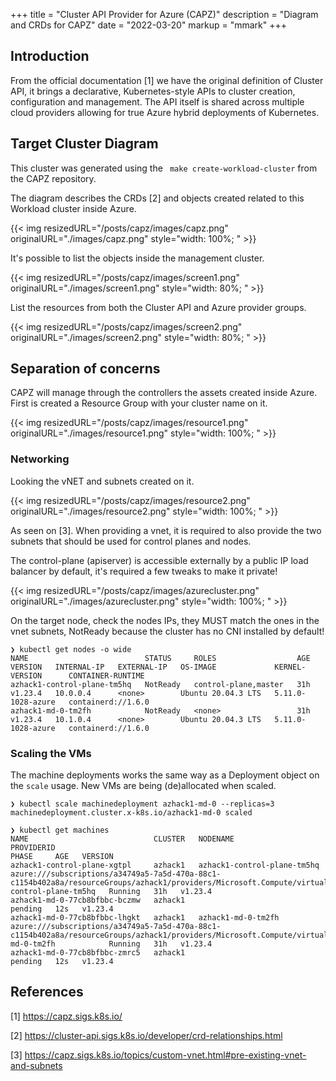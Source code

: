 +++
title = "Cluster API Provider for Azure (CAPZ)"
description = "Diagram and CRDs for CAPZ"
date = "2022-03-20"
markup = "mmark"
+++

## Introduction

From the official documentation [1] we have the original definition of Cluster API, it brings a declarative, 
Kubernetes-style APIs to cluster creation, configuration and management. The API itself is shared across multiple 
cloud providers allowing for true Azure hybrid deployments of Kubernetes.

## Target Cluster Diagram

This cluster was generated using the ` make create-workload-cluster` from the CAPZ repository.

The diagram describes the CRDs [2] and objects created related to this Workload cluster inside Azure.

{{< img resizedURL="/posts/capz/images/capz.png" originalURL="./images/capz.png" style="width: 100%; " >}}

It's possible to list the objects inside the management cluster.

{{< img resizedURL="/posts/capz/images/screen1.png" originalURL="./images/screen1.png" style="width: 80%; " >}}

List the resources from both the Cluster API and Azure provider groups.

{{< img resizedURL="/posts/capz/images/screen2.png" originalURL="./images/screen2.png" style="width: 80%; " >}}

## Separation of concerns

CAPZ will manage through the controllers the assets created inside Azure. First is created a Resource Group with
your cluster name on it.

{{< img resizedURL="/posts/capz/images/resource1.png" originalURL="./images/resource1.png" style="width: 100%; " >}}

### Networking

Looking the vNET and subnets created on it.

{{< img resizedURL="/posts/capz/images/resource2.png" originalURL="./images/resource2.png" style="width: 100%; " >}}

As seen on [3]. When providing a vnet, it is required to also provide the two subnets that should be used for control planes and nodes.

The control-plane (apiserver) is accessible externally by a public IP load balancer by default, it's required a few tweaks to
make it private!

{{< img resizedURL="/posts/capz/images/azurecluster.png" originalURL="./images/azurecluster.png" style="width: 100%; " >}}

On the target node, check the nodes IPs, they MUST match the ones in the vnet subnets, NotReady because the cluster 
has no CNI installed by default!

```shell
❯ kubectl get nodes -o wide
NAME                          STATUS     ROLES                  AGE   VERSION   INTERNAL-IP   EXTERNAL-IP   OS-IMAGE             KERNEL-VERSION      CONTAINER-RUNTIME
azhack1-control-plane-tm5hq   NotReady   control-plane,master   31h   v1.23.4   10.0.0.4      <none>        Ubuntu 20.04.3 LTS   5.11.0-1028-azure   containerd://1.6.0
azhack1-md-0-tm2fh            NotReady   <none>                 31h   v1.23.4   10.1.0.4      <none>        Ubuntu 20.04.3 LTS   5.11.0-1028-azure   containerd://1.6.0
```

### Scaling the VMs

The machine deployments works the same way as a Deployment object on the `scale` usage. New VMs are being (de)allocated
when scaled.

```
❯ kubectl scale machinedeployment azhack1-md-0 --replicas=3
machinedeployment.cluster.x-k8s.io/azhack1-md-0 scaled

❯ kubectl get machines
NAME                            CLUSTER   NODENAME                      PROVIDERID                                                                                                                                                   PHASE     AGE   VERSION
azhack1-control-plane-xgtpl     azhack1   azhack1-control-plane-tm5hq   azure:///subscriptions/a34749a5-7a5d-470a-88c1-c1154b402a8a/resourceGroups/azhack1/providers/Microsoft.Compute/virtualMachines/azhack1-control-plane-tm5hq   Running   31h   v1.23.4
azhack1-md-0-77cb8bfbbc-bczmw   azhack1                                                                                                                                                                                              pending   12s   v1.23.4
azhack1-md-0-77cb8bfbbc-lhgkt   azhack1   azhack1-md-0-tm2fh            azure:///subscriptions/a34749a5-7a5d-470a-88c1-c1154b402a8a/resourceGroups/azhack1/providers/Microsoft.Compute/virtualMachines/azhack1-md-0-tm2fh            Running   31h   v1.23.4
azhack1-md-0-77cb8bfbbc-zmrc5   azhack1                                                                                                                                                                                              pending   12s   v1.23.4
```

## References

[1] https://capz.sigs.k8s.io/

[2] https://cluster-api.sigs.k8s.io/developer/crd-relationships.html

[3] https://capz.sigs.k8s.io/topics/custom-vnet.html#pre-existing-vnet-and-subnets